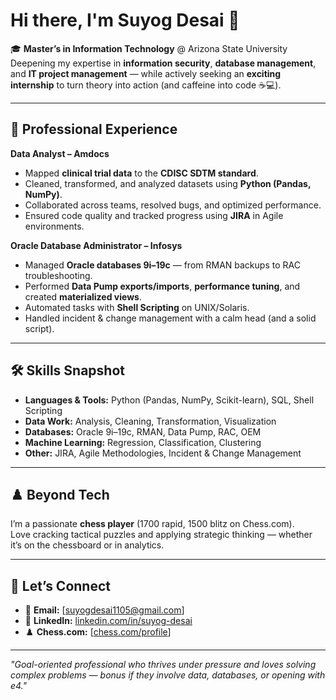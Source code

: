# Hi there, I'm Suyog Desai 👋

🎓 **Master’s in Information Technology** @ Arizona State University  
Deepening my expertise in **information security**, **database management**, and **IT project management** — while actively seeking an **exciting internship** to turn theory into action (and caffeine into code ☕💻).

---

## 💼 Professional Experience

**Data Analyst – Amdocs**  
- Mapped **clinical trial data** to the **CDISC SDTM standard**.  
- Cleaned, transformed, and analyzed datasets using **Python (Pandas, NumPy)**.  
- Collaborated across teams, resolved bugs, and optimized performance.  
- Ensured code quality and tracked progress using **JIRA** in Agile environments.

**Oracle Database Administrator – Infosys**  
- Managed **Oracle databases 9i–19c** — from RMAN backups to RAC troubleshooting.  
- Performed **Data Pump exports/imports**, **performance tuning**, and created **materialized views**.  
- Automated tasks with **Shell Scripting** on UNIX/Solaris.  
- Handled incident & change management with a calm head (and a solid script).

---

## 🛠️ Skills Snapshot

- **Languages & Tools:** Python (Pandas, NumPy, Scikit-learn), SQL, Shell Scripting  
- **Data Work:** Analysis, Cleaning, Transformation, Visualization  
- **Databases:** Oracle 9i–19c, RMAN, Data Pump, RAC, OEM  
- **Machine Learning:** Regression, Classification, Clustering  
- **Other:** JIRA, Agile Methodologies, Incident & Change Management

---

## ♟️ Beyond Tech

I’m a passionate **chess player** (1700 rapid, 1500 blitz on Chess.com).  
Love cracking tactical puzzles and applying strategic thinking — whether it’s on the chessboard or in analytics.

---

## 🤝 Let’s Connect

- 📧 **Email:** [suyogdesai1105@gmail.com]  
- 💼 **LinkedIn:** [linkedin.com/in/suyog-desai](https://linkedin.com/in/suyog-desai)  
- ♟️ **Chess.com:** [[chess.com/profile](https://www.chess.com/member/kaata-laga)]  

---

_"Goal-oriented professional who thrives under pressure and loves solving complex problems — bonus if they involve data, databases, or opening with e4."_  
